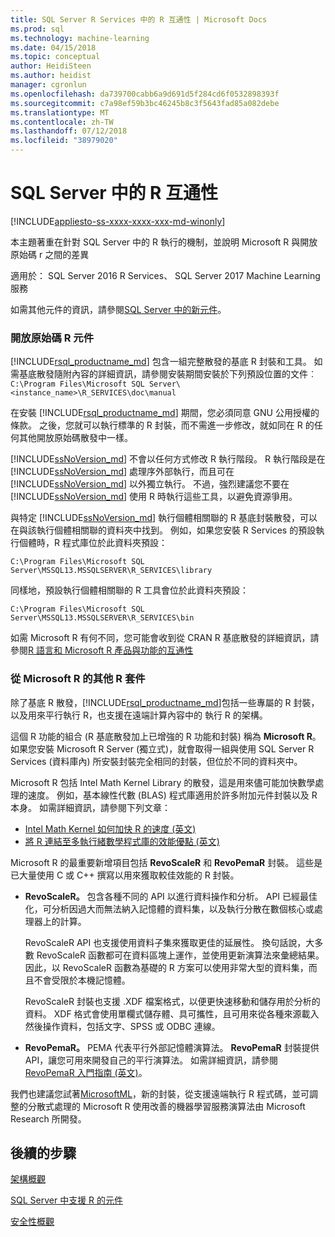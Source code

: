 ```yaml
---
title: SQL Server R Services 中的 R 互通性 | Microsoft Docs
ms.prod: sql
ms.technology: machine-learning
ms.date: 04/15/2018
ms.topic: conceptual
author: HeidiSteen
ms.author: heidist
manager: cgronlun
ms.openlocfilehash: da739700cabb6a9d691d5f284cd6f0532898393f
ms.sourcegitcommit: c7a98ef59b3bc46245b8c3f5643fad85a082debe
ms.translationtype: MT
ms.contentlocale: zh-TW
ms.lasthandoff: 07/12/2018
ms.locfileid: "38979020"
---
```

# <a name="r-interoperability-in-sql-server"></a>SQL Server 中的 R 互通性
[!INCLUDE[appliesto-ss-xxxx-xxxx-xxx-md-winonly](../../includes/appliesto-ss-xxxx-xxxx-xxx-md-winonly.md)]

本主題著重在針對 SQL Server 中的 R 執行的機制，並說明 Microsoft R 與開放原始碼 r 之間的差異

適用於： SQL Server 2016 R Services、 SQL Server 2017 Machine Learning 服務

如需其他元件的資訊，請參閱[SQL Server 中的新元件](../../advanced-analytics/r-services/new-components-in-sql-server-to-support-r.md)。

### <a name="open-source-r-components"></a>開放原始碼 R 元件

[!INCLUDE[rsql_productname_md](../../includes/rsql-productname-md.md)] 包含一組完整散發的基底 R 封裝和工具。 如需基底散發隨附內容的詳細資訊，請參閱安裝期間安裝於下列預設位置的文件︰`C:\Program Files\Microsoft SQL Server\<instance_name>\R_SERVICES\doc\manual`

在安裝 [!INCLUDE[rsql_productname_md](../../includes/rsql-productname-md.md)] 期間，您必須同意 GNU 公用授權的條款。 之後，您就可以執行標準的 R 封裝，而不需進一步修改，就如同在 R 的任何其他開放原始碼散發中一樣。

[!INCLUDE[ssNoVersion_md](../../includes/ssnoversion-md.md)] 不會以任何方式修改 R 執行階段。 R 執行階段是在 [!INCLUDE[ssNoVersion_md](../../includes/ssnoversion-md.md)] 處理序外部執行，而且可在 [!INCLUDE[ssNoVersion_md](../../includes/ssnoversion-md.md)] 以外獨立執行。 不過，強烈建議您不要在 [!INCLUDE[ssNoVersion_md](../../includes/ssnoversion-md.md)] 使用 R 時執行這些工具，以避免資源爭用。

與特定 [!INCLUDE[ssNoVersion_md](../../includes/ssnoversion-md.md)] 執行個體相關聯的 R 基底封裝散發，可以在與該執行個體相關聯的資料夾中找到。 例如，如果您安裝 R Services 的預設執行個體時，R 程式庫位於此資料夾預設：

    C:\Program Files\Microsoft SQL Server\MSSQL13.MSSQLSERVER\R_SERVICES\library

同樣地，預設執行個體相關聯的 R 工具會位於此資料夾預設：

    C:\Program Files\Microsoft SQL Server\MSSQL13.MSSQLSERVER\R_SERVICES\bin

如需 Microsoft R 有何不同，您可能會收到從 CRAN R 基底散發的詳細資訊，請參閱[R 語言和 Microsoft R 產品與功能的互通性](https://docs.microsoft.com/r-server/what-is-r-server-interoperability)

### <a name="additional-r-packages-from-microsoft-r"></a>從 Microsoft R 的其他 R 套件

除了基底 R 散發，[!INCLUDE[rsql_productname_md](../../includes/rsql-productname-md.md)]包括一些專屬的 R 封裝，以及用來平行執行 R，也支援在遠端計算內容中的 執行 R 的架構。

這個 R 功能的組合 (R 基底散發加上已增強的 R 功能和封裝) 稱為 **Microsoft R**。如果您安裝 Microsoft R Server (獨立式)，就會取得一組與使用 SQL Server R Services (資料庫內) 所安裝封裝完全相同的封裝，但位於不同的資料夾中。

Microsoft R 包括 Intel Math Kernel Library 的散發，這是用來儘可能加快數學處理的速度。 例如，基本線性代數 (BLAS) 程式庫適用於許多附加元件封裝以及 R 本身。 如需詳細資訊，請參閱下列文章：

+ [Intel Math Kernel 如何加快 R 的速度 (英文)](http://blog.revolutionanalytics.com/2014/10/revolution-r-open-mkl.html)
+ [將 R 連結至多執行緒數學程式庫的效能優點 (英文)](http://blog.revolutionanalytics.com/2010/06/performance-benefits-of-multithreaded-r.html)

Microsoft R 的最重要新增項目包括 **RevoScaleR** 和 **RevoPemaR** 封裝。 這些是已大量使用 C 或 C++ 撰寫以用來獲取較佳效能的 R 封裝。

+ **RevoScaleR。** 包含各種不同的 API 以進行資料操作和分析。 API 已經最佳化，可分析因過大而無法納入記憶體的資料集，以及執行分散在數個核心或處理器上的計算。

   RevoScaleR API 也支援使用資料子集來獲取更佳的延展性。 換句話說，大多數 RevoScaleR 函數都可在資料區塊上運作，並使用更新演算法來彙總結果。 因此，以 RevoScaleR 函數為基礎的 R 方案可以使用非常大型的資料集，而且不會受限於本機記憶體。

  RevoScaleR 封裝也支援 .XDF 檔案格式，以便更快速移動和儲存用於分析的資料。 XDF 格式會使用單欄式儲存體、具可攜性，且可用來從各種來源載入然後操作資料，包括文字、SPSS 或 ODBC 連線。 

+ **RevoPemaR。** PEMA 代表平行外部記憶體演算法。 **RevoPemaR** 封裝提供 API，讓您可用來開發自己的平行演算法。 如需詳細資訊，請參閱 [RevoPemaR 入門指南 (英文)](https://docs.microsoft.com/r-server/r/how-to-developer-pemar)。

我們也建議您試著[MicrosoftML](https://docs.microsoft.com/r-server/r/concept-what-is-the-microsoftml-package)，新的封裝，從支援遠端執行 R 程式碼，並可調整的分散式處理的 Microsoft R 使用改善的機器學習服務演算法由 Microsoft Research 所開發。

## <a name="next-steps"></a>後續的步驟

[架構概觀](../../advanced-analytics/r/architecture-overview-sql-server-r.md)

[SQL Server 中支援 R 的元件](../../advanced-analytics/r/new-components-in-sql-server-to-support-r.md)

[安全性概觀](../../advanced-analytics/r/security-overview-sql-server-r.md)

